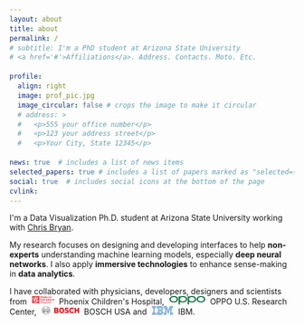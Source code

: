 ```yaml
---
layout: about
title: about
permalink: /
# subtitle: I'm a PhD student at Arizona State University
# <a href='#'>Affiliations</a>. Address. Contacts. Moto. Etc.

profile:
  align: right
  image: prof_pic.jpg
  image_circular: false # crops the image to make it circular
  # address: >
  #   <p>555 your office number</p>
  #   <p>123 your address street</p>
  #   <p>Your City, State 12345</p>

news: true  # includes a list of news items
selected_papers: true # includes a list of papers marked as "selected={true}"
social: true  # includes social icons at the bottom of the page
cvlink:
---
```


I'm a Data Visualization Ph.D. student at Arizona State University working with [Chris Bryan](chrisbryan.github.io).

My research focuses on designing and developing interfaces to help **non-experts** understanding machine learning models, especially **deep neural networks**. I also apply **immersive technologies** to enhance sense-making in **data analytics**.

I have collaborated with physicians, developers, designers and scientists from <img src="assets/img/pch-logo.png" style="padding: 0px 5px 0px 5px" height="15"> Phoenix Children's Hospital,
<img src="assets/img/oppo-logo.png" style="padding: 0px 5px 0px 5px" height="15"> OPPO U.S. Research Center, <img src="assets/img/bosch-logo.svg" style="padding: 0px 5px 0px 5px" height="15">   BOSCH USA and <img src="assets/img/ibm-logo.png" style="padding: 0px 5px 0px 5px" height="15"> IBM.

<!-- 

Write your biography here. Tell the world about yourself. Link to your favorite [subreddit](http://reddit.com). You can put a picture in, too. The code is already in, just name your picture `prof_pic.jpg` and put it in the `img/` folder. -->
<!-- 
Put your address / P.O. box / other info right below your picture. You can also disable any these elements by editing `profile` property of the YAML header of your `_pages/about.md`. Edit `_bibliography/papers.bib` and Jekyll will render your [publications page](/al-folio/publications/) automatically. -->
<!-- 
Link to your social media connections, too. This theme is set up to use [Font Awesome icons](http://fortawesome.github.io/Font-Awesome/) and [Academicons](https://jpswalsh.github.io/academicons/), like the ones below. Add your Facebook, Twitter, LinkedIn, Google Scholar, or just disable all of them. -->

